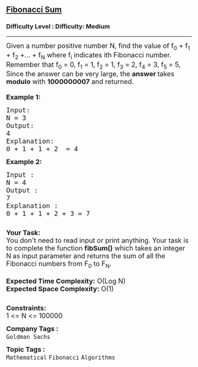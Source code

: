 <h2><a href="https://www.geeksforgeeks.org/problems/fibonacci-sum1423/1?page=4&company=Goldman%20Sachs&sortBy=submissions">Fibonacci Sum</a></h2><h3>Difficulty Level : Difficulty: Medium</h3><hr><div class="problems_problem_content__Xm_eO"><p><span style="font-size: 18px;">Given a number positive number N, find the value of f<sub>0</sub> + f<sub>1</sub> + f<sub>2</sub> +... + f<sub>N</sub> where f<sub>i</sub> indicates ith Fibonacci number.<br>Remember that f<sub>0</sub> = 0, f<sub>1</sub> = 1, f<sub>2</sub> = 1, f<sub>3</sub> = 2, f<sub>4</sub> = 3, f<sub>5</sub> = 5, <br>Since the answer can be very large, the <strong>answer </strong>takes<strong> modulo</strong> with <strong>1000000007</strong> and returned.<br><br><strong>Example 1:</strong></span></p>
<pre><span style="font-size: 18px;">Input:
N = 3
Output:
4
Explanation:
0 + 1 + 1 + 2  = 4</span>
</pre>
<p><span style="font-size: 18px;"><strong>Example 2:</strong></span></p>
<pre><span style="font-size: 18px;">Input :
N = 4
Output :
7
Explanation :
0 + 1 + 1 + 2 + 3 = 7</span>
</pre>
<p><br><span style="font-size: 18px;"><strong>Your Task:</strong><br>You don't need to read input or print anything. Your task is to complete the function&nbsp;<strong>fibSum()</strong>&nbsp;which takes an integer N<strong>&nbsp;</strong>as input parameter and returns the sum of all the Fibonacci numbers from F<sub>0</sub>&nbsp;to F<sub>N</sub>.<br><br><strong>Expected Time Complexity:</strong>&nbsp;O(Log N)<br><strong>Expected Space Complexity:</strong>&nbsp;O(1)</span><br>&nbsp;</p>
<p><span style="font-size: 18px;"><strong>Constraints:</strong><br>1 &lt;= N &lt;= 100000</span></p></div><p><span style=font-size:18px><strong>Company Tags : </strong><br><code>Goldman Sachs</code>&nbsp;<br><p><span style=font-size:18px><strong>Topic Tags : </strong><br><code>Mathematical</code>&nbsp;<code>Fibonacci</code>&nbsp;<code>Algorithms</code>&nbsp;